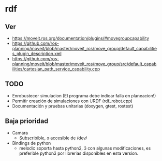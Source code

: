 # rdf

## Ver

- https://moveit.ros.org/documentation/plugins/#movegroupcapability
- https://github.com/ros-planning/moveit/blob/master/moveit_ros/move_group/default_capabilities_plugin_description.xml
- https://github.com/ros-planning/moveit/blob/master/moveit_ros/move_group/src/default_capabilities/cartesian_path_service_capability.cpp

## TODO

- Enrobustecer simulacion (El programa debe indicar falla en planeacion!)
- Permitir creación de simulaciones con URDF (rdf_robot.cpp)
- Documentación y pruebas unitarias (doxygen, gtest, rostest)

## Baja prioridad

- Camara
  - Subscribible, o accesible de /dev/
- Bindings de python
  - melodic soporta hasta python2, 3 con algunas modificaciones, es preferible python3 por librerias disponibles en esta version.
